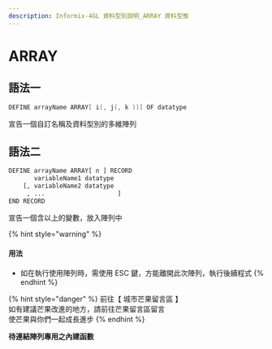 ```yaml
---
description: Informix-4GL 資料型別說明_ARRAY 資料型態
---
```


# ARRAY

## 語法一

```objectivec
DEFINE arrayName ARRAY[ i(, j(, k ))] OF datatype
```

宣告一個自訂名稱及資料型別的多維陣列

## 語法二

```bash
DEFINE arrayName ARRAY[ n ] RECORD
       variableName1 datatype
    [, variableName2 datatype
     , ...                    ]
END RECORD
```

宣告一個含以上的變數，放入陣列中

{% hint style="warning" %}
####  用法

* 如在執行使用陣列時，需使用 ESC 鍵，方能離開此次陣列，執行後續程式
{% endhint %}

{% hint style="danger" %}
前往【 城市芒果留言區 】  
如有建議芒果改進的地方，請前往芒果留言區留言  
使芒果與你們一起成長進步
{% endhint %}

**待連結陣列專用之內建函數**

